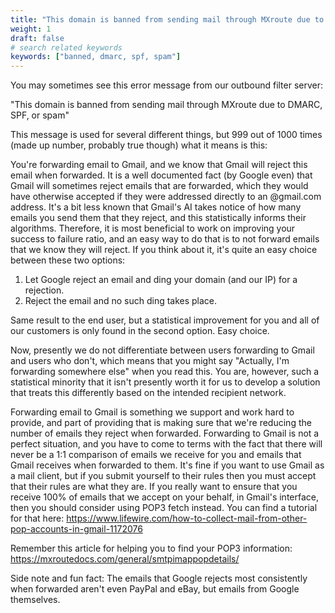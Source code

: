 ```yaml
---
title: "This domain is banned from sending mail through MXroute due to DMARC, SPF, or spam"
weight: 1
draft: false
# search related keywords
keywords: ["banned, dmarc, spf, spam"]
---
```


You may sometimes see this error message from our outbound filter server:

"This domain is banned from sending mail through MXroute due to DMARC, SPF, or spam"

This message is used for several different things, but 999 out of 1000 times (made up number, probably true though) what it means is this:

You're forwarding email to Gmail, and we know that Gmail will reject this email when forwarded. It is a well documented fact (by Google even) that Gmail will sometimes reject emails that are forwarded, which they would have otherwise accepted if they were addressed directly to an @gmail.com address. It's a bit less known that Gmail's AI takes notice of how many emails you send them that they reject, and this statistically informs their algorithms. Therefore, it is most beneficial to work on improving your success to failure ratio, and an easy way to do that is to not forward emails that we know they will reject. If you think about it, it's quite an easy choice between these two options:

1. Let Google reject an email and ding your domain (and our IP) for a rejection.
2. Reject the email and no such ding takes place.

Same result to the end user, but a statistical improvement for you and all of our customers is only found in the second option. Easy choice.

Now, presently we do not differentiate between users forwarding to Gmail and users who don't, which means that you might say "Actually, I'm forwarding somewhere else" when you read this. You are, however, such a statistical minority that it isn't presently worth it for us to develop a solution that treats this differently based on the intended recipient network.

Forwarding email to Gmail is something we support and work hard to provide, and part of providing that is making sure that we're reducing the number of emails they reject when forwarded. Forwarding to Gmail is not a perfect situation, and you have to come to terms with the fact that there will never be a 1:1 comparison of emails we receive for you and emails that Gmail receives when forwarded to them. It's fine if you want to use Gmail as a mail client, but if you submit yourself to their rules then you must accept that their rules are what they are. If you really want to ensure that you receive 100% of emails that we accept on your behalf, in Gmail's interface, then you should consider using POP3 fetch instead. You can find a tutorial for that here: https://www.lifewire.com/how-to-collect-mail-from-other-pop-accounts-in-gmail-1172076

Remember this article for helping you to find your POP3 information: https://mxroutedocs.com/general/smtpimappopdetails/

Side note and fun fact: The emails that Google rejects most consistently when forwarded aren't even PayPal and eBay, but emails from Google themselves.
